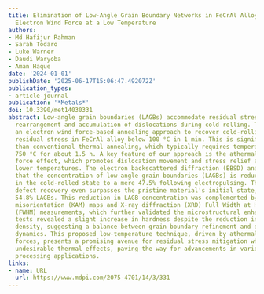 ```yaml
---
title: Elimination of Low-Angle Grain Boundary Networks in FeCrAl Alloys with the
  Electron Wind Force at a Low Temperature
authors:
- Md Hafijur Rahman
- Sarah Todaro
- Luke Warner
- Daudi Waryoba
- Aman Haque
date: '2024-01-01'
publishDate: '2025-06-17T15:06:47.492072Z'
publication_types:
- article-journal
publication: '*Metals*'
doi: 10.3390/met14030331
abstract: Low-angle grain boundaries (LAGBs) accommodate residual stress through the
  rearrangement and accumulation of dislocations during cold rolling. This study presents
  an electron wind force-based annealing approach to recover cold-rolling induced
  residual stress in FeCrAl alloy below 100 °C in 1 min. This is significantly lower
  than conventional thermal annealing, which typically requires temperatures around
  750 °C for about 1.5 h. A key feature of our approach is the athermal electron wind
  force effect, which promotes dislocation movement and stress relief at significantly
  lower temperatures. The electron backscattered diffraction (EBSD) analysis reveals
  that the concentration of low-angle grain boundaries (LAGBs) is reduced from 82.4%
  in the cold-rolled state to a mere 47.5% following electropulsing. This level of
  defect recovery even surpasses the pristine material's initial state, which exhibited
  54.8% LAGBs. This reduction in LAGB concentration was complemented by kernel average
  misorientation (KAM) maps and X-ray diffraction (XRD) Full Width at Half Maximum
  (FWHM) measurements, which further validated the microstructural enhancements. Nanoindentation
  tests revealed a slight increase in hardness despite the reduction in dislocation
  density, suggesting a balance between grain boundary refinement and dislocation
  dynamics. This proposed low-temperature technique, driven by athermal electron wind
  forces, presents a promising avenue for residual stress mitigation while minimizing
  undesirable thermal effects, paving the way for advancements in various material
  processing applications.
links:
- name: URL
  url: https://www.mdpi.com/2075-4701/14/3/331
---
```

